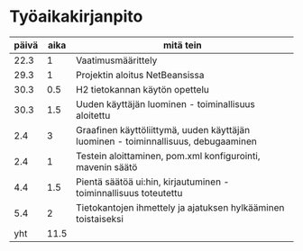 # Työaikakirjanpito

päivä | aika | mitä tein
----- | ---- | ---------
22.3  | 1    | Vaatimusmäärittely
29.3  | 1    | Projektin aloitus NetBeansissa
30.3  | 0.5  | H2 tietokannan käytön opettelu
30.3  | 1.5  | Uuden käyttäjän luominen - toiminallisuus aloitettu
2.4   | 3    | Graafinen käyttöliittymä, uuden käyttäjän luominen - toiminnallisuus, debugaaminen
2.4   | 1    | Testein aloittaminen, pom.xml konfigurointi, mavenin säätö
4.4   | 1.5  | Pientä säätöä ui:hin, kirjautuminen - toiminnallisuus toteutettu
5.4   | 2    | Tietokantojen ihmettely ja ajatuksen hylkääminen toistaiseksi 
yht   | 11.5 | 
